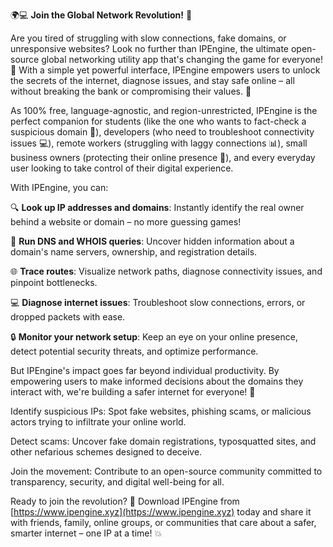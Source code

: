 🌍💻 **Join the Global Network Revolution!** 🚀

Are you tired of struggling with slow connections, fake domains, or unresponsive websites? Look no further than IPEngine, the ultimate open-source global networking utility app that's changing the game for everyone! 🤩 With a simple yet powerful interface, IPEngine empowers users to unlock the secrets of the internet, diagnose issues, and stay safe online – all without breaking the bank or compromising their values. 💸

As 100% free, language-agnostic, and region-unrestricted, IPEngine is the perfect companion for students (like the one who wants to fact-check a suspicious domain 🤔), developers (who need to troubleshoot connectivity issues 💻), remote workers (struggling with laggy connections 📊), small business owners (protecting their online presence 💼), and every everyday user looking to take control of their digital experience.

With IPEngine, you can:

🔍 **Look up IP addresses and domains**: Instantly identify the real owner behind a website or domain – no more guessing games!

📡 **Run DNS and WHOIS queries**: Uncover hidden information about a domain's name servers, ownership, and registration details.

🌐 **Trace routes**: Visualize network paths, diagnose connectivity issues, and pinpoint bottlenecks.

💻 **Diagnose internet issues**: Troubleshoot slow connections, errors, or dropped packets with ease.

🔒 **Monitor your network setup**: Keep an eye on your online presence, detect potential security threats, and optimize performance.

But IPEngine's impact goes far beyond individual productivity. By empowering users to make informed decisions about the domains they interact with, we're building a safer internet for everyone! 💪

Identify suspicious IPs: Spot fake websites, phishing scams, or malicious actors trying to infiltrate your online world.

Detect scams: Uncover fake domain registrations, typosquatted sites, and other nefarious schemes designed to deceive.

Join the movement: Contribute to an open-source community committed to transparency, security, and digital well-being for all.

Ready to join the revolution? 🎉 Download IPEngine from [https://www.ipengine.xyz](https://www.ipengine.xyz) today and share it with friends, family, online groups, or communities that care about a safer, smarter internet – one IP at a time! 💥